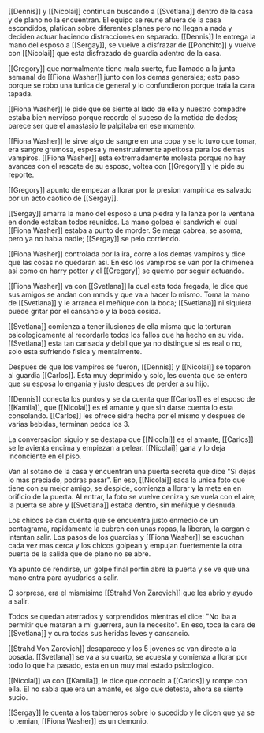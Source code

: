 [[Dennis]] y [[Nicolai]] continuan buscando a [[Svetlana]] dentro de la casa y de plano no la encuentran.
El equipo se reune afuera de la casa escondidos, platican sobre diferentes planes pero no llegan a nada y deciden actuar haciendo distracciones en separado.
[[Dennis]] le entrega la mano del esposo a [[Sergay]], se vuelve a disfrazar de [[Ponchito]] y vuelve con [[Nicolai]] que esta disfrazado de guardia adentro de la casa.

[[Gregory]] que normalmente tiene mala suerte, fue llamado a la junta semanal de [[Fiona Washer]] junto con los demas generales; esto paso porque se robo una tunica de general y lo confundieron porque traia la cara tapada.

[[Fiona Washer]] le pide que se siente al lado de ella y nuestro compadre estaba bien nervioso porque recordo el suceso de la metida de dedos; parece ser que el anastasio le palpitaba en ese momento.

[[Fiona Washer]] le sirve algo de sangre en una copa y se lo tuvo que tomar, era sangre grumosa, espesa y menstrualmente apetitosa para los demas vampiros.
[[Fiona Washer]] esta extremadamente molesta porque no hay avances con el rescate de su esposo, voltea con [[Gregory]] y le pide su reporte.

[[Gregory]] apunto de empezar a llorar por la presion vampirica es salvado por un acto caotico de [[Sergay]].

[[Sergay]] amarra la mano del esposo a una piedra y la lanza por la ventana en donde estaban todos reunidos. La mano golpea el sandwich el cual [[Fiona Washer]] estaba a punto de morder. Se mega cabrea, se asoma, pero ya no habia nadie; [[Sergay]] se pelo corriendo.

[[Fiona Washer]] controlada por la ira, corre a los demas vampiros y dice que las cosas no quedaran asi.
En eso los vampiros se van por la chimenea asi como en harry potter y el [[Gregory]] se quemo por seguir actuando.

[[Fiona Washer]] va con [[Svetlana]] la cual esta toda fregada, le dice que sus amigos se andan con mmds y que va a hacer lo mismo. Toma la mano de [[Svetlana]] y le arranca el meñique con la boca; [[Svetlana]] ni siquiera puede gritar por el cansancio y la boca cosida.

[[Svetlana]] comienza a tener ilusiones de ella misma que la torturan psicologicamente al recordarle todos los fallos que ha hecho en su vida. [[Svetlana]] esta tan cansada y debil que ya no distingue si es real o no, solo esta sufriendo fisica y mentalmente.

Despues de que los vampiros se fueron, [[Dennis]] y [[Nicolai]] se toparon al guardia [[Carlos]]. Esta muy deprimido y solo, les cuenta que se entero que su esposa lo engania y justo despues de perder a su hijo.

[[Dennis]] conecta los puntos y se da cuenta que [[Carlos]] es el esposo de [[Kamila]], que [[Nicolai]] es el amante y que sin darse cuenta lo esta consolando. [[Carlos]] les ofrece sidra hecha por el mismo y despues de varias bebidas, terminan pedos los 3.

La conversacion siguio y se destapa que [[Nicolai]] es el amante, [[Carlos]] se le avienta encima y empiezan a pelear. [[Nicolai]] gana y lo deja inconciente en el piso.

Van al sotano de la casa y encuentran una puerta secreta que dice "Si dejas lo mas preciado, podras pasar". En eso, [[Nicolai]] saca la unica foto que tiene con su mejor amigo, se despide, comienza a llorar y la mete en en orificio de la puerta.
Al entrar, la foto se vuelve ceniza y se vuela con el aire; la puerta se abre y [[Svetlana]] estaba dentro, sin meñique y desnuda.

Los chicos se dan cuenta que se encuentra justo enmedio de un pentagrama, rapidamente la cubren con unas ropas, la liberan, la cargan e intentan salir.
Los pasos de los guardias y [[Fiona Washer]] se escuchan cada vez mas cerca y los chicos golpean y empujan fuertemente la otra puerta de la salida que de plano no se abre.

Ya apunto de rendirse, un golpe final porfin abre la puerta y se ve que una mano entra para ayudarlos a salir.

O sorpresa, era el mismisimo [[Strahd Von Zarovich]] que les abrio y ayudo a salir.

Todos se quedan aterrados y sorprendidos mientras el dice: "No iba a permitir que mataran a mi guerrera, aun la necesito". En eso, toca la cara de [[Svetlana]] y cura todas sus heridas leves y cansancio.

[[Strahd Von Zarovich]] desaparece y los 5 jovenes se van directo a la posada. [[Svetlana]] se va a su cuarto, se acuesta y comienza a llorar por todo lo que ha pasado, esta en un muy mal estado psicologico.

[[Nicolai]] va con [[Kamila]], le dice que conocio a [[Carlos]] y rompe con ella. El no sabia que era un amante, es algo que detesta, ahora se siente sucio.

[[Sergay]] le cuenta a los taberneros sobre lo sucedido y le dicen que ya se lo temian, [[Fiona Washer]] es un demonio.